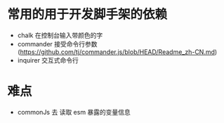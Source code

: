 # 常用的用于开发脚手架的依赖
- chalk 在控制台输入带颜色的字
- commander 接受命令行参数 (https://github.com/tj/commander.js/blob/HEAD/Readme_zh-CN.md)
- inquirer 交互式命令行

# 难点

- commonJs 去 读取 esm 暴露的变量信息
